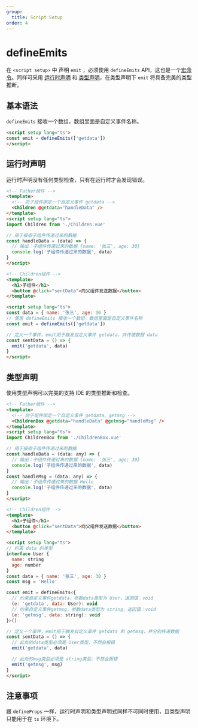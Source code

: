 ```yaml
---
group:
  title: Script Setup
order: 4
---
```

# defineEmits

在 `<script setup>` 中 声明 `emit` ，必须使用 `defineEmits` API，这也是一个[宏命令](/vue3/setup/define-props#编译器宏命令)。同样可采用 [运行时声明](/vue3/setup/define-props#运行时声明) 和 [类型声明](/vue3/setup/define-props#类型声明)，在类型声明下 `emit` 将具备完美的类型推断。

## 基本语法

`defineEmits` 接收一个数组，数组里面是自定义事件名称。

```html
<script setup lang="ts">
const emit = defineEmits(['getdata'])
</script>
```

## 运行时声明

<Alert type="info">
  运行时声明没有任何类型检查，只有在运行时才会发现错误。
</Alert>

```html
<!-- Father组件 -->
<template>
  <!-- 向子组件绑定一个自定义事件 getdata -->
  <Children @getdata="handleData" />
</template>
<script setup lang="ts">
import Children from './Children.vue'

// 用于接收子组件传递过来的数据
const handleData = (data) => {
  // 输出：子组件传递过来的数据 {name: '张三', age: 30}
  console.log('子组件传递过来的数据', data)
}
</script>
```

```html
<!-- Children组件 -->
<template>
  <h1>子组件</h1>
  <button @click="sentData">向父组件发送数据</button>
</template>

<script setup lang="ts">
const data = { name: '张三', age: 30 }
// 使用 defineEmits 接收一个数组，数组里面是自定义事件名称
const emit = defineEmits(['getdata'])

// 定义一个事件，emit用于触发自定义事件 getdata，并传递数据 data
const sentData = () => {
  emit('getdata', data)
}
</script>
```
## 类型声明

使用类型声明可以完美的支持 IDE 的类型推断和检查。

```html
<!-- Father组件 -->
<template>
  <!-- 向子组件绑定一个自定义事件 getdata、getmsg -->
  <ChildrenBox @getdata="handleData" @getmsg="handleMsg" />
</template>
<script setup lang="ts">
import ChildrenBox from './ChildrenBox.vue'

// 用于接收子组件传递过来的数据
const handleData = (data: any) => {
  // 输出：子组件传递过来的数据 {name: '张三', age: 30}
  console.log('子组件传递过来的数据', data)
}
const handleMsg = (data: any) => {
  // 输出：子组件传递过来的数据 Hello
  console.log('子组件传递过来的数据', data)
}
</script>
```

```html
<!-- Children组件 -->
<template>
  <h1>子组件</h1>
  <button @click="sentData">向父组件发送数据</button>
</template>

<script setup lang="ts">
// 约束 data 的类型
interface User {
  name: string
  age: number
}
const data = { name: '张三', age: 30 }
const msg = 'Hello'

const emit = defineEmits<{
  // 约束自定义事件getdata，参数data类型为 User，返回值：void
  (e: 'getdata', data: User): void
  // 约束自定义事件getmsg，参数data类型为 string，返回值：void
  (e: 'getmsg', data: string): void
}>()

// 定义一个事件，emit用于触发自定义事件 getdata 和 getmsg，并分别传递数据
const sentData = () => {
  // 此处的data类型必须是 User类型，不然会报错
  emit('getdata', data)

  // 此处的msg类型必须是 string类型，不然会报错
  emit('getmsg', msg)
}
</script>

```

## 注意事项

跟 `defineProps` 一样，运行时声明和类型声明式同样不可同时使用，且类型声明只能用于在 `ts` 环境下。

